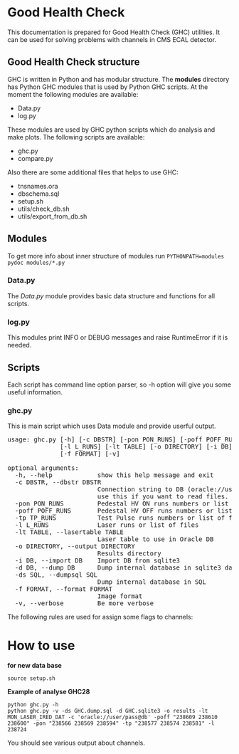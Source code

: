 Good Health Check
=================

This documentation is prepared for Good Health Check (GHC) utilities. It can be used for
solving problems with channels in CMS ECAL detector.

Good Health Check structure
---------------------------
GHC is written in Python and has modular structure. The **modules** directory has Python GHC modules that is used by Python GHC scripts. At the moment the following modules are available:

  * Data.py
  * log.py

These modules are used by GHC python scripts which do analysis and make plots. The following scripts are available:

  * ghc.py
  * compare.py

Also there are some additional files that helps to use GHC:

  * tnsnames.ora
  * dbschema.sql
  * setup.sh
  * utils/check_db.sh
  * utils/export_from_db.sh

Modules
-------

To get more info about inner structure of modules run `PYTHONPATH=modules pydoc modules/*.py`

### Data.py  

The *Data.py* module provides basic data structure and functions for all scripts.

### log.py ###

This modules print INFO or DEBUG messages and raise RuntimeError if it is needed.

Scripts
-------

Each script has command line option parser, so -h option will give you some useful information.

### ghc.py ###

This is main script which uses Data module and provide userful output.

<pre>
usage: ghc.py [-h] [-c DBSTR] [-pon PON_RUNS] [-poff POFF_RUNS] [-tp TP_RUNS]
              [-l L_RUNS] [-lt TABLE] [-o DIRECTORY] [-i DB] [-d DB] [-ds SQL]
              [-f FORMAT] [-v]

optional arguments:
  -h, --help            show this help message and exit
  -c DBSTR, --dbstr DBSTR
                        Connection string to DB (oracle://user/pass@db). Don't
                        use this if you want to read files.
  -pon PON_RUNS         Pedestal HV ON runs numbers or list of files
  -poff POFF_RUNS       Pedestal HV OFF runs numbers or list of files
  -tp TP_RUNS           Test Pulse runs numbers or list of files
  -l L_RUNS             Laser runs or list of files
  -lt TABLE, --lasertable TABLE
                        Laser table to use in Oracle DB
  -o DIRECTORY, --output DIRECTORY
                        Results directory
  -i DB, --import DB    Import DB from sqlite3
  -d DB, --dump DB      Dump internal database in sqlite3 database
  -ds SQL, --dumpsql SQL
                        Dump internal database in SQL
  -f FORMAT, --format FORMAT
                        Image format
  -v, --verbose         Be more verbose
</pre>
 
The following rules are used for assign some flags to channels:

How to use
==========

**for new data base**

    source setup.sh

**Example of analyse GHC28**

    python ghc.py -h
    python ghc.py -v -ds GHC.dump.sql -d GHC.sqlite3 -o results -lt MON_LASER_IRED_DAT -c 'oracle://user/pass@db' -poff "238609 238610 238600" -pon "238566 238569 238594" -tp "238577 238574 238581" -l 238724

You should see various output about channels.
